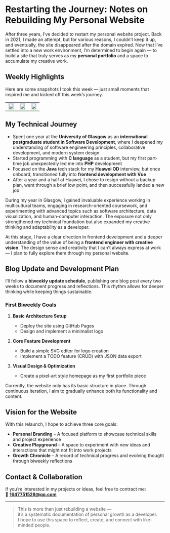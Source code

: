 # Restarting the Journey: Notes on Rebuilding My Personal Website

After three years, I’ve decided to restart my personal website project. Back in 2021, I made an attempt, but for various reasons, I couldn’t keep it up, and eventually, the site disappeared after the domain expired. Now that I’ve settled into a new work environment, I’m determined to begin again — to build a site that truly serves as my **personal portfolio** and a space to accumulate my creative work.


## Weekly Highlights

Here are some snapshots I took this week — just small moments that inspired me and kicked off this week’s journey.  

<table>
<tr>
    <td><center><img src="/images/blogs/start-1.jpg" width="90%"><br></center></td>
    <td><center><img src="/images/blogs/start-2.jpg" width="90%"><br></center></td>
    <td><center><img src="/images/blogs/start-3.jpg" width="90%"><br></center></td>
</tr>
</table>

## My Technical Journey

- Spent one year at the **University of Glasgow** as an **international postgraduate student in Software Development**, where I deepened my understanding of software engineering principles, collaborative development, and modern system design  
- Started programming with **C language** as a student, but my first part-time job unexpectedly led me into **PHP** development  
- Focused on the **Java** tech stack for my **Huawei OD** interview, but once onboard, transitioned fully into **frontend development with Vue**  
- After a year and a half at Huawei, I chose to resign without a backup plan, went through a brief low point, and then successfully landed a new job  

During my year in Glasgow, I gained invaluable experience working in multicultural teams, engaging in research-oriented coursework, and experimenting with advanced topics such as software architecture, data visualization, and human-computer interaction. The exposure not only strengthened my technical foundation but also expanded my creative thinking and adaptability as a developer.

At this stage, I have a clear direction in frontend development and a deeper understanding of the value of being a **frontend engineer with creative vision**. The design sense and creativity that I can’t always express at work — I plan to fully explore them through my personal website.

## Blog Update and Development Plan

I’ll follow a **biweekly update schedule**, publishing one blog post every two weeks to document progress and reflections. This rhythm allows for deeper thinking while keeping things sustainable.

### First Biweekly Goals

1. **Basic Architecture Setup**
   - Deploy the site using GitHub Pages  
   - Design and implement a minimalist logo  

2. **Core Feature Development**
   - Build a simple SVG editor for logo creation  
   - Implement a TODO feature (CRUD) with JSON data export  

3. **Visual Design & Optimization**
   - Create a pixel-art style homepage as my first portfolio piece  

Currently, the website only has its basic structure in place. Through continuous iteration, I aim to gradually enhance both its functionality and content.

## Vision for the Website

With this relaunch, I hope to achieve three core goals:

- **Personal Branding** – A focused platform to showcase technical skills and project experience  
- **Creative Playground** – A space to experiment with new ideas and interactions that might not fit into work projects  
- **Growth Chronicle** – A record of technical progress and evolving thought through biweekly reflections  

## Contact & Collaboration

If you’re interested in my projects or ideas, feel free to contract me:  
📮 **1647751528@qq.com**

---

> This is more than just rebuilding a website —  
> it’s a systematic documentation of personal growth as a developer.  
> I hope to use this space to reflect, create, and connect with like-minded people.
